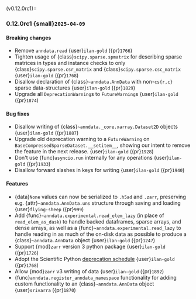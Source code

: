 (v0.12.0rc1)=
### 0.12.0rc1 {small}`2025-04-09`

#### Breaking changes

- Remove `anndata.read` {user}`ilan-gold` ({pr}`1766`)
- Tighten usage of {class}`scipy.sparse.spmatrix` for describing sparse matrices in types and instance checks to only {class}`scipy.sparse.csr_matrix` and {class}`scipy.sparse.csc_matrix` {user}`ilan-gold` ({pr}`1768`)
- Disallow declaration of {class}`~anndata.AnnData` with non-`cs{r,c}` sparse data-structures {user}`ilan-gold` ({pr}`1829`)
- Upgrade all `DeprecationWarning`s to `FutureWarning`s {user}`ilan-gold` ({pr}`1874`)

#### Bug fixes

- Disallow writing of {class}`~anndata._core.xarray.Dataset2D` objects {user}`ilan-gold` ({pr}`1887`)
- Upgrade old deprecation warning to a `FutureWarning` on `BaseCompressedSparseDataset.__setitem__`, showing our intent to remove the feature in the next release.  {user}`ilan-gold` ({pr}`1928`)
- Don't use {func}`asyncio.run` internally for any operations {user}`ilan-gold` ({pr}`1933`)
- Disallow forward slashes in keys for writing {user}`ilan-gold` ({pr}`1940`)

#### Features

- {data}`None` values can now be serialized to `.h5ad` and `.zarr`,
  preserving e.g. {attr}`~anndata.AnnData.uns` structure through saving and loading {user}`flying-sheep` ({pr}`999`)
- Add {func}`~anndata.experimental.read_elem_lazy` (in place of `read_elem_as_dask`) to handle backed dataframes, sparse arrays, and dense arrays, as well as a {func}`~anndata.experimental.read_lazy` to handle reading in as much of the on-disk data as possible to produce a {class}`~anndata.AnnData` object {user}`ilan-gold` ({pr}`1247`)
- Support {mod}`zarr` version 3 python package {user}`ilan-gold` ({pr}`1726`)
- Adopt the Scientific Python [deprecation schedule](https://scientific-python.org/specs/spec-0000/) {user}`ilan-gold` ({pr}`1768`)
- Allow {mod}`zarr` v3 writing of data {user}`ilan-gold` ({pr}`1892`)
- {func}`anndata.register_anndata_namespace` functionality for adding custom functionality to an {class}`~anndata.AnnData` object {user}`srivarra` ({pr}`1870`)
